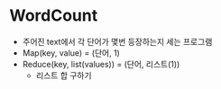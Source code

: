 # WordCount

* 주어진 text에서 각 단어가 몇번 등장하는지 세는 프로그램
* Map(key, value) =  (단어, 1)
* Reduce(key, list(values)) = (단어, 리스트(1))
  * 리스트 합 구하기